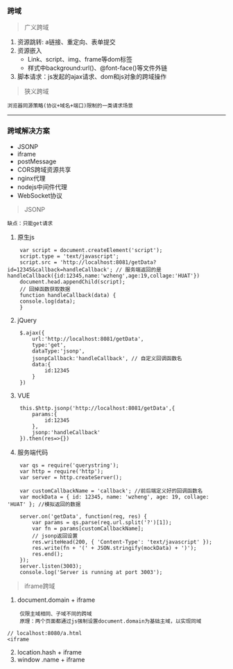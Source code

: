 
### 跨域
>广义跨域
1. 资源跳转: a链接、重定向、表单提交
2. 资源嵌入
    - Link、script、img、frame等dom标签
    - 样式中background:url()、@font-face()等文件外链
3. 脚本请求：js发起的ajax请求、dom和js对象的跨域操作

>狭义跨域

    浏览器同源策略(协议+域名+端口)限制的一类请求场景

---

### 跨域解决方案

- JSONP
- iframe
- postMessage
- CORS跨域资源共享
- nginx代理
- nodejs中间件代理
- WebSocket协议

>JSONP

    缺点：只能get请求
    
1. 原生js
```
    var script = document.createElement('script');
    script.type = 'text/javascript';
    script.src = 'http://localhost:8081/getData?id=12345&callback=handleCallback'; // 服务端返回的是 handleCallback({id:12345,name:'wzheng',age:19,collage:'HUAT'})
    document.head.appendChild(script);
    // 回掉函数获取数据
    function handleCallback(data) {
    console.log(data);
    }
```
2. jQuery
```
    $.ajax({
        url:'http://localhost:8081/getData',
        type:'get',
        dataType:'jsonp',
        jsonpCallback:'handleCallback', // 自定义回调函数名
        data:{
            id:12345
        }
    })
```
3. VUE
```
    this.$http.jsonp('http://localhost:8081/getData',{
        params:{
            id:12345
        },
        jsonp:'handleCallback'
    }).then(res=>{})
```
4. 服务端代码
```
    var qs = require('querystring');
    var http = require('http');
    var server = http.createServer();
    
    var customCallbackName = 'callback'; //前后端定义好的回调函数名
    var mockData = { id: 12345, name: 'wzheng', age: 19, collage: 'HUAT' }; //模拟返回的数据
    
    server.on('getData', function(req, res) {
        var params = qs.parse(req.url.split('?')[1]);
        var fn = params[customCallbackName];
        // jsonp返回设置
        res.writeHead(200, { 'Content-Type': 'text/javascript' });
        res.write(fn + '(' + JSON.stringify(mockData) + ')');
        res.end();
    });
    server.listen(3003);
    console.log('Server is running at port 3003');
```
>iframe跨域
1. document.domain + iframe
```
    仅限主域相同、子域不同的跨域
    原理：两个页面都通过js强制设置document.domain为基础主域，以实现同域
```
```
// localhost:8080/a.html
<iframe

```
2. location.hash + iframe
3.  window .name + iframe
